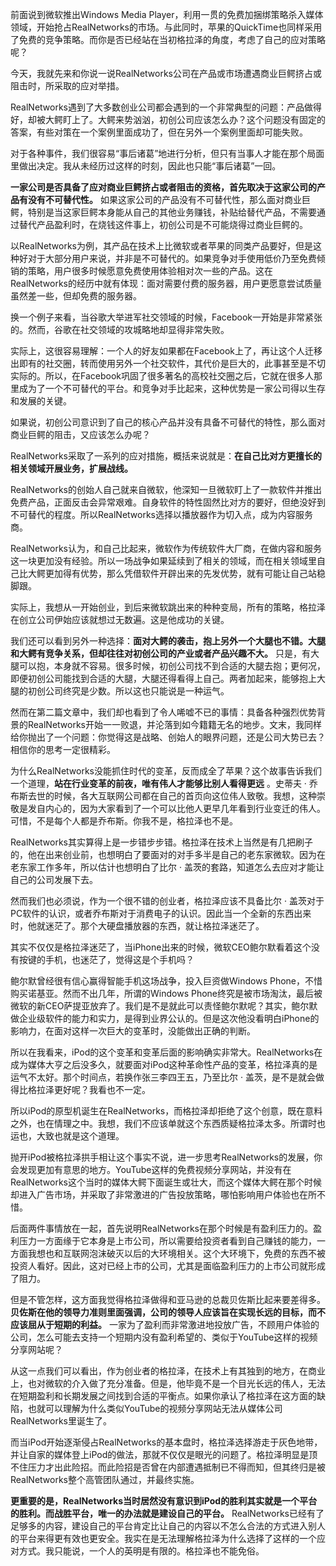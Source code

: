 前面说到微软推出Windows Media Player，利用一贯的免费加捆绑策略杀入媒体领域，开始抢占RealNetworks的市场。与此同时，苹果的QuickTime也同样采用了免费的竞争策略。而你是否已经站在当初格拉泽的角度，考虑了自己的应对策略呢？

今天，我就先来和你说一说RealNetworks公司在产品或市场遭遇商业巨鳄挤占或阻击时，所采取的应对举措。

RealNetworks遇到了大多数创业公司都会遇到的一个非常典型的问题：产品做得好，却被大鳄盯上了。大鳄来势汹汹，初创公司应该怎么办？这个问题没有固定的答案，有些对策在一个案例里面成功了，但在另外一个案例里面却可能失败。

对于各种事件，我们很容易“事后诸葛”地进行分析，但只有当事人才能在那个局面里做出决定。我从未经历过这样的时刻，因此也只能“事后诸葛”一回。

**一家公司是否具备了应对商业巨鳄挤占或者阻击的资格，首先取决于这家公司的产品有没有不可替代性。** 如果这家公司的产品没有不可替代性，那么面对商业巨鳄，特别是当这家巨鳄本身能从自己的其他业务赚钱，补贴给替代产品，不需要通过替代产品盈利时，在烧钱这件事上，初创公司是不可能烧得过商业巨鳄的。

以RealNetworks为例，其产品在技术上比微软或者苹果的同类产品要好，但是这种好对于大部分用户来说，并非是不可替代的。如果竞争对手使用低价乃至免费倾销的策略，用户很多时候愿意免费使用体验相对次一些的产品。这在RealNetworks的经历中就有体现：面对需要付费的服务器，用户更愿意尝试质量虽然差一些，但却免费的服务器。

换一个例子来看，当谷歌大举进军社交领域的时候，Facebook一开始是非常紧张的。然而，谷歌在社交领域的攻城略地却显得非常失败。

实际上，这很容易理解：一个人的好友如果都在Facebook上了，再让这个人迁移出即有的社交圈，转而使用另外一个社交软件，其代价是巨大的，此事甚至是不切实际的。所以，在Facebook巩固了很多著名的高校社交圈之后，它就在很多人那里成为了一个不可替代的平台。和竞争对手比起来，这种优势是一家公司得以生存和发展的关键。

如果说，初创公司意识到了自己的核心产品并没有具备不可替代的特性，那么面对商业巨鳄的阻击，又应该怎么办呢？

RealNetworks采取了一系列的应对措施，概括来说就是：**在自己比对方更擅长的相关领域开展业务，扩展战线。** 

RealNetworks的创始人自己就来自微软，他深知一旦微软盯上了一款软件并推出免费产品，正面反击会异常艰难。自身软件的特性固然比对方的要好，但绝没好到不可替代的程度。所以RealNetworks选择以播放器作为切入点，成为内容服务商。

RealNetworks认为，和自己比起来，微软作为传统软件大厂商，在做内容和服务这一块更加没有经验。所以一场战争如果延续到了相关的领域，而在相关领域里自己比大鳄更加得有优势，那么凭借软件开辟出来的先发优势，就有可能让自己站稳脚跟。

实际上，我想从一开始创业，到后来微软跳出来的种种变局，所有的策略，格拉泽在创立公司伊始应该就想过无数遍。这是他成功的关键。

我们还可以看到另外一种选择：**面对大鳄的袭击，抱上另外一个大腿也不错。大腿和大鳄有竞争关系，但却往往对初创公司的产业或者产品兴趣不大。** 只是，有大腿可以抱，本身就不容易。很多时候，初创公司找不到合适的大腿去抱；更何况，即便初创公司能找到合适的大腿，大腿还得看得上自己。两者加起来，能够抱上大腿的初创公司终究是少数。所以这也只能说是一种运气。

然而在第二篇文章中，我们却也看到了令人唏嘘不已的事情：具备各种强烈优势背景的RealNetworks开始一一败退，并沦落到如今籍籍无名的地步。文末，我同样给你抛出了一个问题：你觉得这是战略、创始人的眼界问题，还是公司大势已去？相信你的思考一定很精彩。

为什么RealNetworks没能抓住时代的变革，反而成全了苹果？这个故事告诉我们一个道理，**站在行业变革的前夜，唯有伟人才能够比别人看得更远** 。史蒂夫 · 乔布斯去世的时候，各大互联网公司都在自己的首页向这位伟人致敬。我想，这种崇敬是发自内心的，因为大家看到了一个可以比他人更早几年看到行业变迁的伟人。可惜，不是每个人都是乔布斯。你我不是，格拉泽也不是。

RealNetworks其实算得上是一步错步步错。格拉泽在技术上当然是有几把刷子的，他在出来创业前，也想明白了要面对的对手多半是自己的老东家微软。因为在老东家工作多年，所以估计也想明白了比尔 · 盖茨的套路，知道怎么去应对才能让自己的公司发展下去。

然而我们也必须说，作为一个很不错的创业者，格拉泽应该不具备比尔 · 盖茨对于PC软件的认识，或者乔布斯对于消费电子的认识。因此当一个全新的东西出来时，他就迷茫了。那个大硬盘播放器的东西，就让格拉泽迷茫了。

其实不仅仅是格拉泽迷茫了，当iPhone出来的时候，微软CEO鲍尔默看着这个没有按键的手机，也迷茫了，觉得这是个手机吗？

鲍尔默曾经很有信心赢得智能手机这场战争，投入巨资做Windows Phone，不惜购买诺基亚。然而不出几年，所谓的Windows Phone终究是被市场淘汰，最后被微软的新CEO萨提亚放弃了。我们是不是就此可以责怪鲍尔默呢？其实，鲍尔默做企业级软件的能力和实力，是得到业界公认的。但是这次他没看明白iPhone的影响力，在面对这样一次巨大的变革时，没能做出正确的判断。

所以在我看来，iPod的这个变革和变革后面的影响确实非常大。RealNetworks在成为媒体大亨之后没多久，就要面对iPod这种革命性产品的变革，格拉泽真的是运气不太好。那个时间点，若换作张三李四王五，乃至比尔 · 盖茨，是不是就会做得比格拉泽更好呢？我看也不一定。

所以iPod的原型机诞生在RealNetworks，而格拉泽却拒绝了这个创意，既在意料之外，也在情理之中。我想，我们不应该单就这个东西质疑格拉泽太多。所谓时也运也，大致也就是这个道理。

抛开iPod被格拉泽拱手相让这个事实不说，进一步思考RealNetworks的发展，你会发现更加有意思的地方。YouTube这样的免费视频分享网站，并没有在RealNetworks这个当时的媒体大鳄下面诞生或壮大，而这个媒体大鳄在那个时候却进入广告市场，并采取了非常激进的广告投放策略，哪怕影响用户体验也在所不惜。

后面两件事情放在一起，首先说明RealNetworks在那个时候是有盈利压力的。盈利压力一方面缘于它本身是上市公司，所以需要给投资者看到自己赚钱的能力，一方面我想也和互联网泡沫破灭以后的大环境相关。这个大环境下，免费的东西不被投资人看好。因此，这对已经上市的公司，尤其是面临盈利压力的上市公司就形成了阻力。

但是不管怎样，这方面我觉得格拉泽做得和亚马逊的总裁贝佐斯比起来要差得多。**贝佐斯在他的领导力准则里面强调，公司的领导人应该旨在实现长远的目标，而不应该屈从于短期的利益。** 一家为了盈利而非常激进地投放广告，不顾用户体验的公司，怎么可能去支持一个短期内没有盈利希望的、类似于YouTube这样的视频分享网站呢？

从这一点我们可以看出，作为创业者的格拉泽，在技术上有其独到的地方，在商业上，也对微软的介入做了充分准备。但是，他毕竟不是一个目光长远的伟人，无法在短期盈利和长期发展之间找到合适的平衡点。如果你承认了格拉泽在这方面的缺陷，也就可以理解为什么类似YouTube的视频分享网站无法从媒体公司RealNetworks里诞生了。

而当iPod开始逐渐侵占RealNetworks的基本盘时，格拉泽选择游走于灰色地带，并让自家的媒体登上iPod的做法，那就不仅仅是眼光的问题了。格拉泽明显是顶不住压力才出此险招。而此险招是否曾在内部遭遇抵制已不得而知，但其终归是被RealNetworks整个高管团队通过，并最终实施。

**更重要的是，RealNetworks当时居然没有意识到iPod的胜利其实就是一个平台的胜利。而战胜平台，唯一的办法就是建设自己的平台。** RealNetworks已经有了足够多的内容，建设自己的平台肯定比让自己的内容以不怎么合法的方式进入别人的平台来得更有效也更安全。我实在是无法理解格拉泽为什么选择了这样的一个应对方式。我只能说，一个人的英明是有限的。格拉泽也不能免俗。

